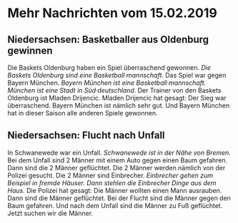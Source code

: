 # Mehr Nachrichten vom 15.02.2019


## Niedersachsen: Basketballer aus Oldenburg gewinnen
Die Baskets Oldenburg haben ein Spiel überraschend gewonnen. 
*Die Baskets Oldenburg sind eine Basketball·mannschaft.* Das Spiel war gegen Bayern München. 
*Bayern München ist eine Basketball·mannschaft.* 
*München ist eine Stadt in Süd·deutschland.* Der Trainer von den Baskets Oldenburg ist Mladen Drijencic. Mladen Drijencic hat gesagt: Der Sieg war überraschend. Bayern München ist nämlich sehr gut. Und Bayern München hat in dieser Saison alle anderen Spiele gewonnen. 

## Niedersachsen: Flucht nach Unfall
In Schwanewede war ein Unfall. 
*Schwanewede ist in der Nähe von Bremen.* Bei dem Unfall sind 2 Männer mit einem Auto gegen einen Baum gefahren. Dann sind die 2 Männer geflüchtet. Die 2 Männer werden nämlich von der Polizei gesucht. Die 2 Männer sind Einbrecher. 
*Einbrecher gehen zum Beispiel in fremde Häuser.* 
*Dann stehlen die Einbrecher Dinge aus dem Haus.* Die Polizei hat gesagt: Die Männer wollten einen Mann ausrauben. Dann sind die Männer geflüchtet. Bei der Flucht sind die Männer gegen den Baum gefahren. Und nach dem Unfall sind die Männer zu Fuß geflüchtet. Jetzt suchen wir die Männer. 
